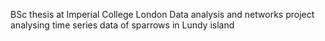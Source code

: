 BSc thesis at Imperial College London
Data analysis and networks project analysing time series data of sparrows in Lundy island

